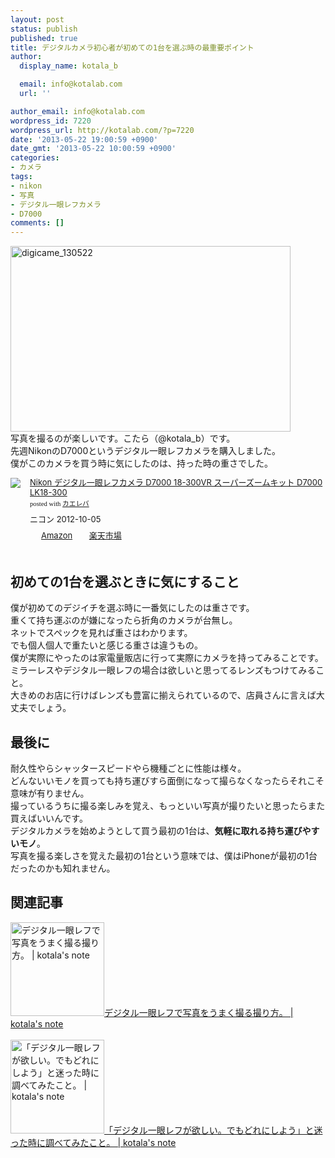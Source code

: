 ```yaml
---
layout: post
status: publish
published: true
title: デジタルカメラ初心者が初めての1台を選ぶ時の最重要ポイント
author:
  display_name: kotala_b

  email: info@kotalab.com
  url: ''

author_email: info@kotalab.com
wordpress_id: 7220
wordpress_url: http://kotalab.com/?p=7220
date: '2013-05-22 19:00:59 +0900'
date_gmt: '2013-05-22 10:00:59 +0900'
categories:
- カメラ
tags:
- nikon
- 写真
- デジタル一眼レフカメラ
- D7000
comments: []
---
```

<p><img src="http://kotalab.com/wp-content/uploads/digicame_130522-448x297.jpg" alt="digicame_130522" width="448" height="297" class="alignnone size-large wp-image-7221" /><br />
写真を撮るのが楽しいです。こたら（@kotala_b）です。<br />
先週NikonのD7000というデジタル一眼レフカメラを購入しました。<br />
僕がこのカメラを買う時に気にしたのは、持った時の重さでした。</p>
<div class="kaerebalink-box" style="text-align:left;padding-bottom:20px;font-size:small;/zoom: 1;overflow: hidden;">
<div class="kaerebalink-image" style="float:left;margin:0 15px 10px 0;"><a href="http://www.amazon.co.jp/exec/obidos/ASIN/B009A77NFE/same-22/ref=nosim/" rel="nofollow" target="_blank"><img src="http://ecx.images-amazon.com/images/I/51xGcB90a5L._SL160_.jpg" style="border: none;" /></a></div>
<div class="kaerebalink-info" style="line-height:120%;/zoom: 1;overflow: hidden;">
<div class="kaerebalink-name" style="margin-bottom:10px;line-height:120%"><a href="http://www.amazon.co.jp/exec/obidos/ASIN/B009A77NFE/same-22/ref=nosim/" rel="nofollow" target="_blank">Nikon デジタル一眼レフカメラ D7000 18-300VR スーパーズームキット D7000 LK18-300</a>
<div class="kaerebalink-powered-date" style="font-size:8pt;margin-top:5px;font-family:verdana;line-height:120%">posted with <a href="http://kaereba.com" target="_blank">カエレバ</a></div>
</div>
<div class="kaerebalink-detail" style="margin-bottom:5px;"> ニコン 2012-10-05    </div>
<div class="kaerebalink-link1" style="margin-top:10px;">
<div class="shoplinkamazon" style="display:inline;margin-right:5px;background: url('http://img.yomereba.com/tam_k_01.gif') 0 0 no-repeat;padding: 2px 0 2px 18px;white-space: nowrap;"><a href="http://www.amazon.co.jp/gp/search?keywords=D7000%20D7000%20LK18-300&__mk_ja_JP=%83J%83%5E%83J%83i&tag=same-22" rel="nofollow" target="_blank" title="アマゾン" >Amazon</a></div>
<div class="shoplinkrakuten" style="display:inline;margin-right:5px;background: url('http://img.yomereba.com/tam_k_01.gif') 0 -50px no-repeat;padding: 2px 0 2px 18px;white-space: nowrap;"><a href="http://hb.afl.rakuten.co.jp/hgc/0fa7afc8.bbfc196a.0fa7afc9.d56c38f1/?pc=http%3A%2F%2Fsearch.rakuten.co.jp%2Fsearch%2Fmall%2FD7000%2520D7000%2520LK18-300%2F-%2Ff.1-p.1-s.1-sf.0-st.A-v.2%3Fx%3D0%26scid%3Daf_ich_link_urltxt%26m%3Dhttp%3A%2F%2Fm.rakuten.co.jp%2F" rel="nofollow" target="_blank" title="楽天市場" >楽天市場</a></div>
</div>
</div>
<div class="booklink-footer" style="clear: left"></div>
</div>
<p><!--more--></p>
<h2>初めての1台を選ぶときに気にすること</h2>
<p>僕が初めてのデジイチを選ぶ時に一番気にしたのは重さです。<br />
重くて持ち運ぶのが嫌になったら折角のカメラが台無し。<br />
ネットでスペックを見れば重さはわかります。<br />
でも個人個人で重たいと感じる重さは違うもの。<br />
僕が実際にやったのは家電量販店に行って実際にカメラを持ってみることです。<br />
ミラーレスやデジタル一眼レフの場合は欲しいと思ってるレンズもつけてみること。<br />
大きめのお店に行けばレンズも豊富に揃えられているので、店員さんに言えば大丈夫でしょう。</p>
<h2>最後に</h2>
<p>耐久性やらシャッタースピードやら機種ごとに性能は様々。<br />
どんないいモノを買っても持ち運びすら面倒になって撮らなくなったらそれこそ意味が有りません。<br />
撮っているうちに撮る楽しみを覚え、もっといい写真が撮りたいと思ったらまた買えばいいんです。<br />
デジタルカメラを始めようとして買う最初の1台は、<strong>気軽に取れる持ち運びやすいモノ</strong>。<br />
写真を撮る楽しさを覚えた最初の1台という意味では、僕はiPhoneが最初の1台だったのかも知れません。</p>
<h2 class="rele">関連記事</h2>
<p><a href="http://kotalab.com/take-a-picture" target="_blank"><img  class="alignleft" src="http://kotalab.com/wp-content/uploads/nextyear_121231-448x448.jpg" alt="デジタル一眼レフで写真をうまく撮る撮り方。 | kotala's note" width="150" /></a><a href="http://kotalab.com/take-a-picture" target="_blank">デジタル一眼レフで写真をうまく撮る撮り方。 | kotala's note</a><br style="clear:both;" /><br />
<a href="http://kotalab.com/want-digicame" target="_blank"><img  class="alignleft" src="http://kotalab.com/wp-content/uploads/nextyear_121231-448x448.jpg" alt="「デジタル一眼レフが欲しい。でもどれにしよう」と迷った時に調べてみたこと。 | kotala's note" width="150" /></a><a href="http://kotalab.com/want-digicame" target="_blank">「デジタル一眼レフが欲しい。でもどれにしよう」と迷った時に調べてみたこと。 | kotala's note</a><br style="clear:both;" /></p>
